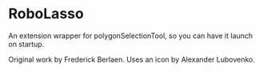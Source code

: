 RoboLasso
=========

An extension wrapper for polygonSelectionTool, so you can have it launch on startup.

Original work by Frederick Berlaen. Uses an icon by Alexander Lubovenko.